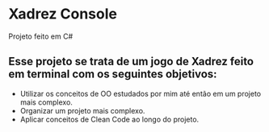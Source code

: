 # Xadrez Console
Projeto feito em C#
## Esse projeto se trata de um jogo de Xadrez feito em terminal com os seguintes objetivos:
- Utilizar os conceitos de OO estudados por mim até então em um projeto mais complexo.
- Organizar um projeto mais complexo.
- Aplicar conceitos de Clean Code ao longo do projeto.
